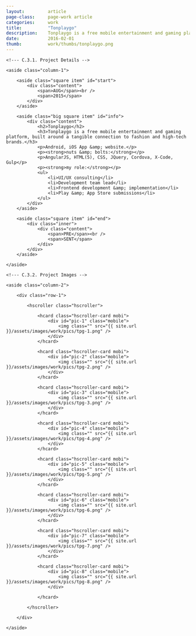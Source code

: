```yaml
---
layout: 		article
page-class: 	page-work article
categories: 	work
title:  		"Tonplaygo"
description:	Tonplaygo is a free mobile entertainment and gaming platform, built around a tangible connection to fashion and high-tech brands.
date:   		2016-02-01
thumb: 			work/thumbs/tonplaygo.png
---
```


<!--- C.3. CONTENT AREA ------------------------------------------------------------------------------------------- --> 

<section class="project" id="tonplaygo">

    <!--- C.3.1. Project Details -->
    
    <aside class="column-1">

        <aside class="square item" id="start">
            <div class="content">
                <span>AUG</span><br />
                <span>2015</span>
            </div>
        </aside>

        <aside class="big square item" id="info">
            <div class="content">
                <h2>Tonplaygo</h2>
                <h3>Tonplaygo is a free mobile entertainment and gaming platform, built around a tangible connection to fashion and high-tech brands.</h3>
                <p>Android, iOS App &amp; website.</p>
                <p><strong>nuts &amp; bolts:</strong></p>
                <p>AngularJS, HTML(5), CSS, JQuery, Cordova, X-Code, Gulp</p>
                <p><strong>my role:</strong></p>
                <ul>
                    <li>UI/UX consulting</li>
                    <li>Development team lead</li>
                    <li>Frontend development &amp; implementation</li>
                    <li>Play &amp; App Store submissions</li>
                </ul>
            </div>    
        </aside>

        <aside class="square item" id="end">
            <div class="inner">
                <div class="content">
                    <span>PRE</span><br />
                    <span>SENT</span>
                </div>
            </div>  
        </aside>
    
    </aside>
    
    <!--- C.3.2. Project Images -->
    
    <aside class="column-2">
    
        <div class="row-1">
        
            <hscroller class="hscroller">

                <hcard class="hscroller-card mobi">
                    <div id="pic-1" class="mobile">
                        <img class="" src="{{ site.url }}/assets/images/work/pics/tpg-1.png" />
                    </div>
                </hcard>

                <hcard class="hscroller-card mobi">
                    <div id="pic-2" class="mobile">
                        <img class="" src="{{ site.url }}/assets/images/work/pics/tpg-2.png" />
                    </div>
                </hcard>

                <hcard class="hscroller-card mobi">
                    <div id="pic-3" class="mobile">
                        <img class="" src="{{ site.url }}/assets/images/work/pics/tpg-3.png" />
                    </div>
                </hcard>

                <hcard class="hscroller-card mobi">
                    <div id="pic-4" class="mobile">
                        <img class="" src="{{ site.url }}/assets/images/work/pics/tpg-4.png" />
                    </div>
                </hcard>

                <hcard class="hscroller-card mobi">
                    <div id="pic-5" class="mobile">
                        <img class="" src="{{ site.url }}/assets/images/work/pics/tpg-5.png" />
                    </div>
                </hcard>

                <hcard class="hscroller-card mobi">
                    <div id="pic-6" class="mobile">
                        <img class="" src="{{ site.url }}/assets/images/work/pics/tpg-6.png" />
                    </div>
                </hcard>

                <hcard class="hscroller-card mobi">
                    <div id="pic-7" class="mobile">
                        <img class="" src="{{ site.url }}/assets/images/work/pics/tpg-7.png" />
                    </div>
                </hcard>

                <hcard class="hscroller-card mobi">
                    <div id="pic-8" class="mobile">
                        <img class="" src="{{ site.url }}/assets/images/work/pics/tpg-8.png" />
                    </div>
                    
                </hcard>

            </hscroller>
            
        </div>

    </aside>
    
</section>

<!--- C.3. END --------------------------------------------------------------------------------------------------- --> 

<div class="wrapper"></div>